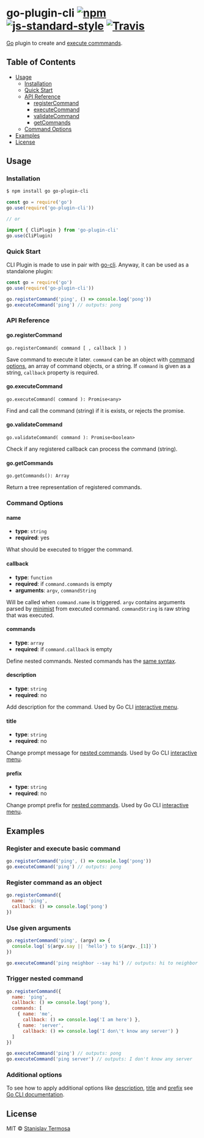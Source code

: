 # go-plugin-cli [![npm](https://img.shields.io/npm/v/go-plugin-cli.svg?style=flat-square)](https://www.npmjs.com/package/go-plugin-cli) [![js-standard-style](https://img.shields.io/badge/code%20style-standard-green.svg?style=flat-square)](https://github.com/gocli/go-plugin-cli) [![Travis](https://img.shields.io/travis/gocli/go-plugin-cli.svg?style=flat-square)](https://travis-ci.org/gocli/go-plugin-cli)

[Go](https://www.npmjs.com/package/go) plugin to create and [execute commmands](https://www.npmjs.com/package/go-cli).

## Table of Contents

- [Usage](#usage)
  - [Installation](#installation)
  - [Quick Start](#quick-start)
  - [API Reference](#api-reference)
    - [registerCommand](#goregistercommand)
    - [executeCommand](#goexecutecommand)
    - [validateCommand](#govalidatecommand)
    - [getCommands](#gogetcommands)
  - [Command Options](#command-options)
- [Examples](#examples)
- [License](#license)

## Usage

### Installation

```bash
$ npm install go go-plugin-cli
```

```js
const go = require('go')
go.use(require('go-plugin-cli'))

// or

import { CliPlugin } from 'go-plugin-cli'
go.use(CliPlugin)
```

### Quick Start

CLI Plugin is made to use in pair with [go-cli](https://www.npmjs.com/package/go-cli).
Anyway, it can be used as a standalone plugin:

```js
const go = require('go')
go.use(require('go-plugin-cli'))

go.registerCommand('ping', () => console.log('pong'))
go.executeCommand('ping') // outputs: pong
```

### API Reference

#### go.registerCommand

```
go.registerCommand( command [ , callback ] )
```

Save command to execute it later.
`command` can be an object with [command options](#command-options), an array of command objects, or a string.
If `command` is given as a string, `callback` property is required.

#### go.executeCommand

```
go.executeCommand( command ): Promise<any>
```

Find and call the command (string) if it is exists, or rejects the promise.

#### go.validateCommand

```
go.validateCommand( command ): Promise<boolean>
```

Check if any registered callback can process the command (string).

#### go.getCommands

```
go.getCommands(): Array
```

Return a tree representation of registered commands.

### Command Options

#### name

- **type**: `string`
- **required**: yes

What should be executed to trigger the command.

#### callback

- **type**: `function`
- **required**: if `command.commands` is empty
- **arguments**: `argv`, `commandString`

Will be called when `command.name` is triggered.
`argv` contains arguments parsed by [minimist](https://npmjs.org/package/minimist) from executed command.
`commandString` is raw string that was executed.

#### commands

- **type**: `array`
- **required**: if `command.callback` is empty

Define nested commands.
Nested commands has the [same syntax](#command-options).

#### description

- **type**: `string`
- **required**: no

Add description for the command.
Used by Go CLI [interactive menu](https://www.npmjs.com/package/go-cli#interactive-menu).

#### title

- **type**: `string`
- **required**: no

Change prompt message for [nested commands](#commands).
Used by Go CLI [interactive menu](https://www.npmjs.com/package/go-cli#interactive-menu).

#### prefix

- **type**: `string`
- **required**: no

Change prompt prefix for [nested commands](#commands).
Used by Go CLI [interactive menu](https://www.npmjs.com/package/go-cli#interactive-menu).

## Examples

### Register and execute basic command

```js
go.registerCommand('ping', () => console.log('pong'))
go.executeCommand('ping') // outputs: pong
```

### Register command as an object

```js
go.registerCommand({
  name: 'ping',
  callback: () => console.log('pong')
})
```

### Use given arguments

```js
go.registerCommand('ping', (argv) => {
  console.log(`${argv.say || 'hello'} to ${argv._[1]}`)
})

go.executeCommand('ping neighbor --say hi') // outputs: hi to neighbor
```

### Trigger nested command

```js
go.registerCommand({
  name: 'ping',
  callback: () => console.log('pong'),
  commands: [
    { name: 'me',
      callback: () => console.log('I am here') },
    { name: 'server',
      callback: () => console.log('I don\'t know any server') }
  ]
})

go.executeCommand('ping') // outputs: pong
go.executeCommand('ping server') // outputs: I don't know any server
```

### Additional options

To see how to apply additional options like [description](#description), [title](#title) and [prefix](#prefix) see [Go CLI documentation](https://npmjs.org/package/go-cli).

## License

MIT © [Stanislav Termosa](https://github.com/termosa)

